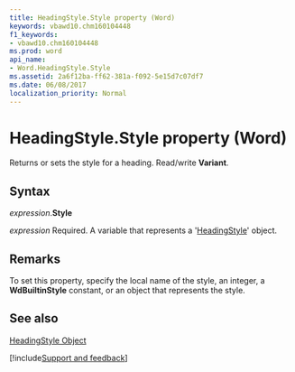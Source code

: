 ```yaml
---
title: HeadingStyle.Style property (Word)
keywords: vbawd10.chm160104448
f1_keywords:
- vbawd10.chm160104448
ms.prod: word
api_name:
- Word.HeadingStyle.Style
ms.assetid: 2a6f12ba-ff62-381a-f092-5e15d7c07df7
ms.date: 06/08/2017
localization_priority: Normal
---
```



# HeadingStyle.Style property (Word)

Returns or sets the style for a heading. Read/write  **Variant**.


## Syntax

_expression_.**Style**

_expression_ Required. A variable that represents a '[HeadingStyle](Word.HeadingStyle.md)' object.


## Remarks

To set this property, specify the local name of the style, an integer, a  **WdBuiltinStyle** constant, or an object that represents the style.


## See also


[HeadingStyle Object](Word.HeadingStyle.md)

[!include[Support and feedback](~/includes/feedback-boilerplate.md)]